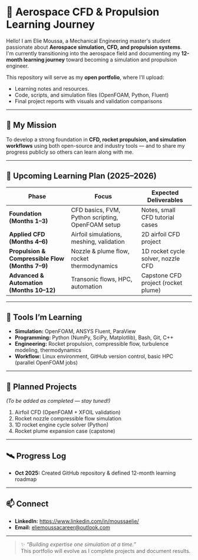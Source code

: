 # 🚀 Aerospace CFD & Propulsion Learning Journey

Hello! I am Elie Moussa, a Mechanical Engineering master's student passionate about **Aerospace simulation, CFD, and propulsion systems**.  
I'm currently transitioning into the aerospace field and documenting my **12-month learning journey** toward becoming a simulation and propulsion engineer.

This repository will serve as my **open portfolio**, where I’ll upload:

- Learning notes and resources.  
- Code, scripts, and simulation files (OpenFOAM, Python, Fluent)  
- Final project reports with visuals and validation comparisons  

---

## 🎯 My Mission
To develop a strong foundation in **CFD, rocket propulsion, and simulation workflows** using both open-source and industry tools — and to share my progress publicly so others can learn along with me.

---

## 🧱 Upcoming Learning Plan (2025–2026)

| Phase | Focus | Expected Deliverables |
|---|---|---|
| **Foundation (Months 1–3)** | CFD basics, FVM, Python scripting, OpenFOAM setup | Notes, small CFD tutorial cases |
| **Applied CFD (Months 4–6)** | Airfoil simulations, meshing, validation | 2D airfoil CFD project |
| **Propulsion & Compressible Flow (Months 7–9)** | Nozzle & plume flow, rocket thermodynamics | 1D rocket cycle solver, nozzle CFD |
| **Advanced & Automation (Months 10–12)** | Transonic flows, HPC, automation | Capstone CFD project (rocket plume) |

---

## 🧰 Tools I’m Learning

- **Simulation:** OpenFOAM, ANSYS Fluent, ParaView  
- **Programming:** Python (NumPy, SciPy, Matplotlib), Bash, Git, C++
- **Engineering:** Rocket propulsion, compressible flow, turbulence modeling, thermodynamics  
- **Workflow:** Linux environment, GitHub version control, basic HPC (parallel OpenFOAM jobs)

---

## 🧩 Planned Projects

*(To be added as completed — stay tuned!)*  
1. Airfoil CFD (OpenFOAM + XFOIL validation)  
2. Rocket nozzle compressible flow simulation  
3. 1D rocket engine cycle solver (Python)  
4. Rocket plume expansion case (capstone)

---

## 🛰️ Progress Log
- **Oct 2025:** Created GitHub repository & defined 12-month learning roadmap  

---

## 📫 Connect
- **LinkedIn:** https://www.linkedin.com/in/moussaelie/ 
- **Email:** eliemoussacareer@outlook.com

---

> ✨ *“Building expertise one simulation at a time.”*  
This portfolio will evolve as I complete projects and document results.  


